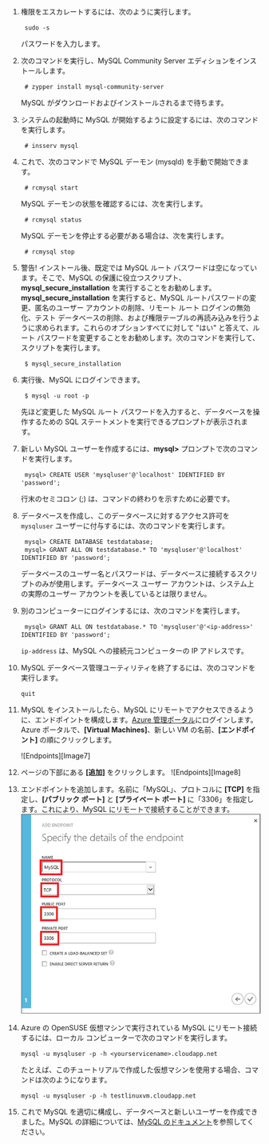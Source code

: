 
1. 権限をエスカレートするには、次のように実行します。

		sudo -s
	
	パスワードを入力します。

2. 次のコマンドを実行し、MySQL Community Server エディションをインストールします。

		# zypper install mysql-community-server

	MySQL がダウンロードおよびインストールされるまで待ちます。
3. システムの起動時に MySQL が開始するように設定するには、次のコマンドを実行します。

		# insserv mysql
4. これで、次のコマンドで MySQL デーモン (mysqld) を手動で開始できます。

		# rcmysql start

	MySQL デーモンの状態を確認するには、次を実行します。

		# rcmysql status

	MySQL デーモンを停止する必要がある場合は、次を実行します。

		# rcmysql stop

5. 警告! インストール後、既定では MySQL ルート パスワードは空になっています。そこで、MySQL の保護に役立つスクリプト、**mysql_secure_installation** を実行することをお勧めします。**mysql_secure_installation** を実行すると、MySQL ルートパスワードの変更、匿名のユーザー アカウントの削除、リモート ルート ログインの無効化、テスト データベースの削除、および権限テーブルの再読み込みを行うように求められます。これらのオプションすべてに対して "はい" と答えて、ルート パスワードを変更することをお勧めします。次のコマンドを実行して、スクリプトを実行します。

		$ mysql_secure_installation

6. 実行後、MySQL にログインできます。

		$ mysql -u root -p

	先ほど変更した MySQL ルート パスワードを入力すると、データベースを操作するための SQL ステートメントを実行できるプロンプトが表示されます。

7. 新しい MySQL ユーザーを作成するには、**mysql>** プロンプトで次のコマンドを実行します。

		mysql> CREATE USER 'mysqluser'@'localhost' IDENTIFIED BY 'password';

	行末のセミコロン (;) は、コマンドの終わりを示すために必要です。

8. データベースを作成し、このデータベースに対するアクセス許可を `mysqluser` ユーザーに付与するには、次のコマンドを実行します。

		mysql> CREATE DATABASE testdatabase;
		mysql> GRANT ALL ON testdatabase.* TO 'mysqluser'@'localhost' IDENTIFIED BY 'password';

	データベースのユーザー名とパスワードは、データベースに接続するスクリプトのみが使用します。データベース ユーザー アカウントは、システム上の実際のユーザー アカウントを表しているとは限りません。

9. 別のコンピューターにログインするには、次のコマンドを実行します。

		mysql> GRANT ALL ON testdatabase.* TO 'mysqluser'@'<ip-address>' IDENTIFIED BY 'password';

	`ip-address` は、MySQL への接続元コンピューターの IP アドレスです。
	
10. MySQL データベース管理ユーティリティを終了するには、次のコマンドを実行します。

		quit

11. MySQL をインストールしたら、MySQL にリモートでアクセスできるように、エンドポイントを構成します。[Azure 管理ポータル][AzurePreviewPortal]にログインします。Azure ポータルで、**[Virtual Machines]**、新しい VM の名前、**[エンドポイント]** の順にクリックします。

	![Endpoints][Image7]

12. ページの下部にある **[追加]** をクリックします。 ![Endpoints][Image8]

13. エンドポイントを追加します。名前に「MySQL」、プロトコルに **[TCP]** を指定し、**[パブリック ポート]** と **[プライベート ポート]** に「3306」を指定します。これにより、MySQL にリモートで接続することができます。![Endpoints][Image9]

14. Azure の OpenSUSE 仮想マシンで実行されている MySQL にリモート接続するには、ローカル コンピューターで次のコマンドを実行します。

		mysql -u mysqluser -p -h <yourservicename>.cloudapp.net

	たとえば、このチュートリアルで作成した仮想マシンを使用する場合、コマンドは次のようになります。

		mysql -u mysqluser -p -h testlinuxvm.cloudapp.net

15. これで MySQL を適切に構成し、データベースと新しいユーザーを作成できました。MySQL の詳細については、[MySQL のドキュメント][MySQLDocs]を参照してください。

[MySQLDocs]: http://dev.mysql.com/doc/
[AzurePreviewPortal]: http://manage.windowsazure.com

[Image9]: ./media/install-and-run-mysql-on-opensuse-vm/LinuxVmAddEndpointMySQL.png

<!---HONumber=62-->